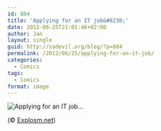 ```yaml
---
id: 884
title: 'Applying for an IT job&#8230;'
date: 2012-06-25T21:01:46+02:00
author: Jan
layout: single
guid: http://sadevil.org/blog/?p=884
permalink: /2012/06/25/applying-for-an-it-job/
categories:
  - Comics
tags:
  - Comics
format: image
---
```

![Applying for an IT job...](https://kcore.org/wp-content/uploads/2012/06/itjobs.jpg)

(© <a href="http://explosm.net" target="_blank">Explosm.net</a>)